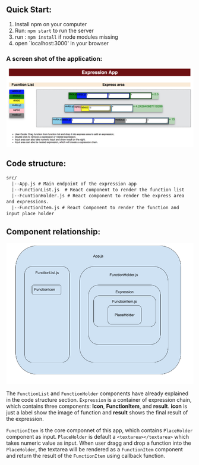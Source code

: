 ## Quick Start:

1. Install npm on your computer
2. Run: `npm start` to run the server
3. run : `npm install` if node modules missing
4. open `localhost:3000' in your browser

### A screen shot of the application:
![alt text](./demo.png "Screen shot of the app")

## Code structure:

```
src/
  |--App.js # Main endpoint of the expression app
  |--FunctionList.js  # React component to render the function list 
  |--FcuntionHolder.js # React component to render the express area and expressions.
  |--FunctionItem.js # React Component to render the function and input place holder 

```

## Component relationship:

![alt text](./component-relationship-diagram.png "Component relationship diagram")

The `FunctionList` and `FunctionHolder` components have already explained in the code structure section. `Expression` is a container of expression chain, which contains three components: __Icon__, __FunctionItem__, and __result__. __icon__ is just a label show the image of function and __result__ shows the final result of the expression.

`FunctionItem` is the core componnet of this app, which contains `PlaceHolder` component as input. `PlaceHolder` is default a `<textarea></textarea>` which takes numeric value as input. When user dragg and drop a function into the `PlaceHolder`, the textarea will be rendered as a `FunctionItem` component and return the result of the `FunctionItem` using callback function. 

